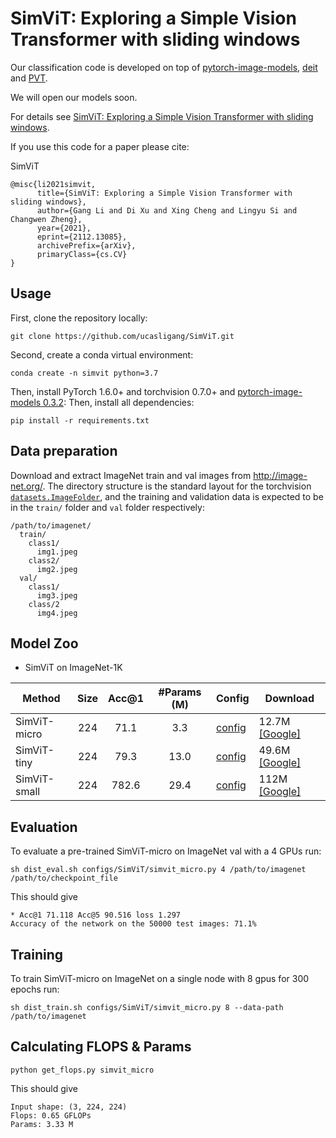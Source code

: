 # SimViT: Exploring a Simple Vision Transformer with sliding windows

Our classification code is developed on top of [pytorch-image-models](https://github.com/rwightman/pytorch-image-models), [deit](https://github.com/facebookresearch/deit) and [PVT](https://github.com/whai362/PVT).

We will open our models soon.

For details see [SimViT: Exploring a Simple Vision Transformer with sliding windows](https://arxiv.org/pdf/2112.13085.pdf). 

If you use this code for a paper please cite:


SimViT
```
@misc{li2021simvit,
      title={SimViT: Exploring a Simple Vision Transformer with sliding windows}, 
      author={Gang Li and Di Xu and Xing Cheng and Lingyu Si and Changwen Zheng},
      year={2021},
      eprint={2112.13085},
      archivePrefix={arXiv},
      primaryClass={cs.CV}
}
```


## Usage

First, clone the repository locally:
```
git clone https://github.com/ucasligang/SimViT.git
```
Second, create a conda virtual environment:
```
conda create -n simvit python=3.7
```

Then, install PyTorch 1.6.0+ and torchvision 0.7.0+ and [pytorch-image-models 0.3.2](https://github.com/rwightman/pytorch-image-models):
Then, install all dependencies:
```
pip install -r requirements.txt
```

## Data preparation

Download and extract ImageNet train and val images from http://image-net.org/.
The directory structure is the standard layout for the torchvision [`datasets.ImageFolder`](https://pytorch.org/docs/stable/torchvision/datasets.html#imagefolder), and the training and validation data is expected to be in the `train/` folder and `val` folder respectively:

```
/path/to/imagenet/
  train/
    class1/
      img1.jpeg
    class2/
      img2.jpeg
  val/
    class1/
      img3.jpeg
    class/2
      img4.jpeg
```


## Model Zoo

- SimViT on ImageNet-1K

| Method           | Size | Acc@1 | #Params (M) | Config                                   | Download                                                                                   |
|------------------|:----:|:-----:|:-----------:|------------------------------------------|--------------------------------------------------------------------------------------------|
| SimViT-micro        |  224 |  71.1 |     3.3     | [config](configs/SimViT/simvit_micro.py)    | 12.7M [[Google]](https://drive.google.com/file/d/1JucCdOSu4oQoojqpk062LyQerSB7JC-U/view?usp=sharing)  |
| SimViT-tiny        |  224 |  79.3 |    13.0     | [config](configs/SimViT/simvit_tiny.py)  | 49.6M [[Google]](https://drive.google.com/file/d/1Ges034MGPauqCMwp7Ivv6RY5cQTQB2yB/view?usp=sharing)  |
| SimViT-small        |  224 |  782.6 |    29.4     | [config](configs/SimViT/simvit_small.py)  | 112M [[Google]](https://drive.google.com/file/d/1J6-j8z5Fk2fd7U_8L9Z1lHlwvSILcxFw/view?usp=sharing)  |

## Evaluation
To evaluate a pre-trained SimViT-micro on ImageNet val with a 4 GPUs run:
```
sh dist_eval.sh configs/SimViT/simvit_micro.py 4 /path/to/imagenet /path/to/checkpoint_file
```
This should give
```
* Acc@1 71.118 Acc@5 90.516 loss 1.297
Accuracy of the network on the 50000 test images: 71.1%
```

## Training
To train SimViT-micro on ImageNet on a single node with 8 gpus for 300 epochs run:

```
sh dist_train.sh configs/SimViT/simvit_micro.py 8 --data-path /path/to/imagenet
```

## Calculating FLOPS & Params

```
python get_flops.py simvit_micro
```
This should give
```
Input shape: (3, 224, 224)
Flops: 0.65 GFLOPs
Params: 3.33 M
```


